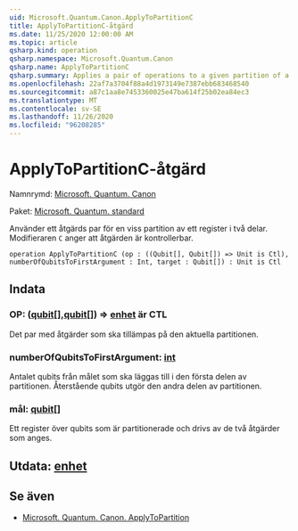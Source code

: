 ```yaml
---
uid: Microsoft.Quantum.Canon.ApplyToPartitionC
title: ApplyToPartitionC-åtgärd
ms.date: 11/25/2020 12:00:00 AM
ms.topic: article
qsharp.kind: operation
qsharp.namespace: Microsoft.Quantum.Canon
qsharp.name: ApplyToPartitionC
qsharp.summary: Applies a pair of operations to a given partition of a register into two parts. The modifier `C` indicates that the operation is controllable.
ms.openlocfilehash: 22af7a3704f88a4d1973149e7387ebb683468540
ms.sourcegitcommit: a87c1aa8e7453360025e47ba614f25b02ea84ec3
ms.translationtype: MT
ms.contentlocale: sv-SE
ms.lasthandoff: 11/26/2020
ms.locfileid: "96208285"
---
```

# <a name="applytopartitionc-operation"></a>ApplyToPartitionC-åtgärd

Namnrymd: [Microsoft. Quantum. Canon](xref:Microsoft.Quantum.Canon)

Paket: [Microsoft. Quantum. standard](https://nuget.org/packages/Microsoft.Quantum.Standard)


Använder ett åtgärds par för en viss partition av ett register i två delar.
Modifieraren `C` anger att åtgärden är kontrollerbar.

```qsharp
operation ApplyToPartitionC (op : ((Qubit[], Qubit[]) => Unit is Ctl), numberOfQubitsToFirstArgument : Int, target : Qubit[]) : Unit is Ctl
```


## <a name="input"></a>Indata

### <a name="op--qubitqubit--unit--is-ctl"></a>OP: ([qubit](xref:microsoft.quantum.lang-ref.qubit)[],[qubit](xref:microsoft.quantum.lang-ref.qubit)[]) => [enhet](xref:microsoft.quantum.lang-ref.unit)  är CTL

Det par med åtgärder som ska tillämpas på den aktuella partitionen.


### <a name="numberofqubitstofirstargument--int"></a>numberOfQubitsToFirstArgument: [int](xref:microsoft.quantum.lang-ref.int)

Antalet qubits från målet som ska läggas till i den första delen av partitionen.
Återstående qubits utgör den andra delen av partitionen.


### <a name="target--qubit"></a>mål: [qubit](xref:microsoft.quantum.lang-ref.qubit)[]

Ett register över qubits som är partitionerade och drivs av de två åtgärder som anges.



## <a name="output--unit"></a>Utdata: [enhet](xref:microsoft.quantum.lang-ref.unit)



## <a name="see-also"></a>Se även

- [Microsoft. Quantum. Canon. ApplyToPartition](xref:Microsoft.Quantum.Canon.ApplyToPartition)